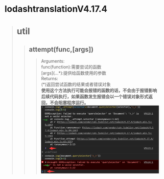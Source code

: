 # lodashtranslationV4.17.4
> # util
>> ## attempt(func,[args])
>>> Arguments:  
>>> func(function):需要尝试的函数  
>>> \[args\](...\*):提供给函数使用的参数  
>>> Returns:  
>>> (\*)返回尝试函数的结果或者错误对象  
>>> **使用这个方法执行可能会报错的函数的话，不会由于报错影响后续代码执行，如果函数发生报错会以一个错误对象形式返回，不会阻塞程序运行。**  
>>> ![](https://raw.githubusercontent.com/thezj/lodashtranslationV4.17.4/master/utilattempt1.png)
